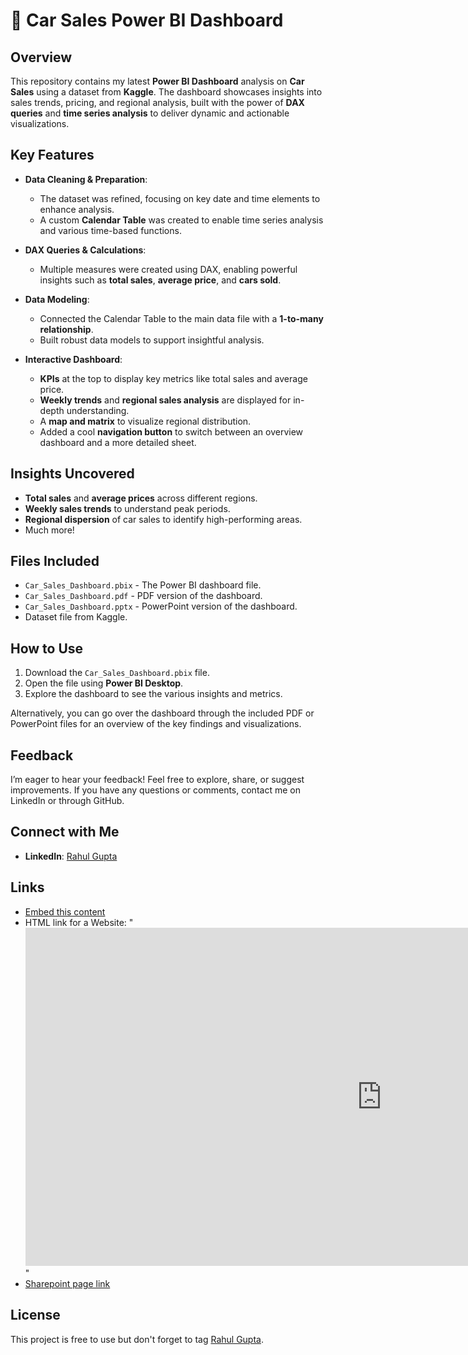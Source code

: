 # 🚗 Car Sales Power BI Dashboard

## Overview

This repository contains my latest **Power BI Dashboard** analysis on **Car Sales** using a dataset from **Kaggle**. The dashboard showcases insights into sales trends, pricing, and regional analysis, built with the power of **DAX queries** and **time series analysis** to deliver dynamic and actionable visualizations.

## Key Features

- **Data Cleaning & Preparation**: 
  - The dataset was refined, focusing on key date and time elements to enhance analysis.
  - A custom **Calendar Table** was created to enable time series analysis and various time-based functions.

- **DAX Queries & Calculations**:
  - Multiple measures were created using DAX, enabling powerful insights such as **total sales**, **average price**, and **cars sold**.

- **Data Modeling**:
  - Connected the Calendar Table to the main data file with a **1-to-many relationship**.
  - Built robust data models to support insightful analysis.

- **Interactive Dashboard**:
  - **KPIs** at the top to display key metrics like total sales and average price.
  - **Weekly trends** and **regional sales analysis** are displayed for in-depth understanding.
  - A **map and matrix** to visualize regional distribution.
  - Added a cool **navigation button** to switch between an overview dashboard and a more detailed sheet.

## Insights Uncovered

- **Total sales** and **average prices** across different regions.
- **Weekly sales trends** to understand peak periods.
- **Regional dispersion** of car sales to identify high-performing areas.
- Much more!

## Files Included

- `Car_Sales_Dashboard.pbix` - The Power BI dashboard file.
- `Car_Sales_Dashboard.pdf` - PDF version of the dashboard.
- `Car_Sales_Dashboard.pptx` - PowerPoint version of the dashboard.
- Dataset file from Kaggle.

## How to Use

1. Download the `Car_Sales_Dashboard.pbix` file.
2. Open the file using **Power BI Desktop**.
3. Explore the dashboard to see the various insights and metrics.

Alternatively, you can go over the dashboard through the included PDF or PowerPoint files for an overview of the key findings and visualizations.

## Feedback

I’m eager to hear your feedback! Feel free to explore, share, or suggest improvements. If you have any questions or comments, contact me on LinkedIn or through GitHub.

## Connect with Me

- **LinkedIn**: [Rahul Gupta](https://www.linkedin.com/in/rahul-gupta-a31749166/)

## Links

- [Embed this content](https://app.powerbi.com/reportEmbed?reportId=bdbaaf44-15ca-4b86-a178-47d1f61305d0&autoAuth=true&ctid=707c861d-6374-4af3-b74e-404192474f68)
- HTML link for a Website: "<iframe title="Car Sales Dashboard" width="1140" height="541.25" src="https://app.powerbi.com/reportEmbed?reportId=bdbaaf44-15ca-4b86-a178-47d1f61305d0&autoAuth=true&ctid=707c861d-6374-4af3-b74e-404192474f68" frameborder="0" allowFullScreen="true"></iframe>"
- [Sharepoint page link](https://app.powerbi.com/reportEmbed?reportId=bdbaaf44-15ca-4b86-a178-47d1f61305d0)

## License

This project is free to use but don't forget to tag [Rahul Gupta](https://www.linkedin.com/in/rahul-gupta-a31749166/).
